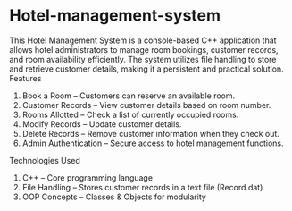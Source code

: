 # Hotel-management-system
This Hotel Management System is a console-based C++ application that allows hotel administrators to manage room bookings, customer records, and room availability efficiently. The system utilizes file handling to store and retrieve customer details, making it a persistent and practical solution.
 Features
1. Book a Room – Customers can reserve an available room.
2. Customer Records – View customer details based on room number.
3. Rooms Allotted – Check a list of currently occupied rooms.
4. Modify Records – Update customer details.
5. Delete Records – Remove customer information when they check out.
6. Admin Authentication – Secure access to hotel management functions.

Technologies Used
1. C++ – Core programming language
2. File Handling – Stores customer records in a text file (Record.dat)
3. OOP Concepts – Classes & Objects for modularity
